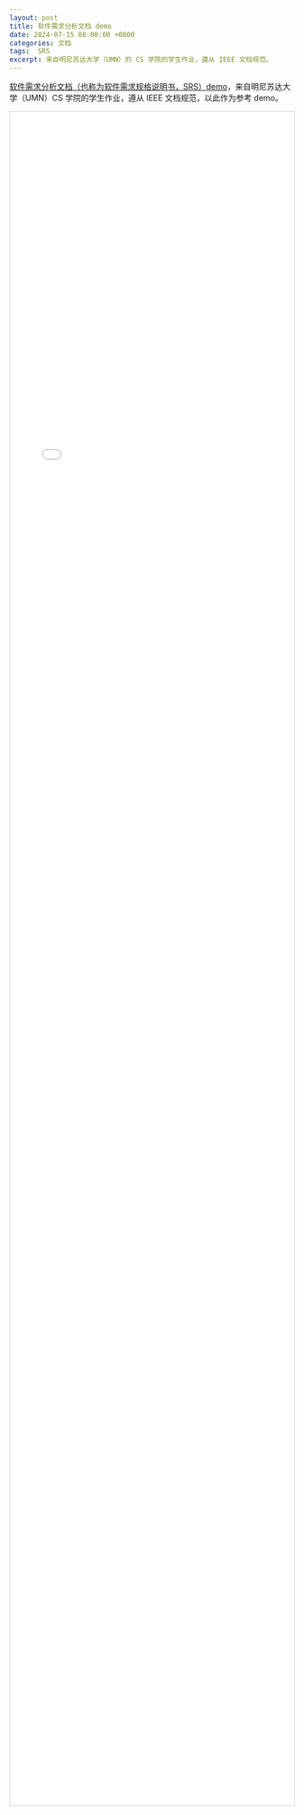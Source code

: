 ```yaml
---
layout: post
title: 软件需求分析文档 demo
date: 2024-07-15 08:00:00 +0800
categories: 文档
tags:  SRS
excerpt: 来自明尼苏达大学（UMN）的 CS 学院的学生作业，遵从 IEEE 文档规范。
---
```


[软件需求分析文档（也称为软件需求规格说明书，SRS）demo][SRS-demo]，来自明尼苏达大学（UMN）CS 学院的学生作业，遵从 IEEE 文档规范，以此作为参考 demo。

<embed src="/assets/pdfs/srs_demo-en-01.pdf" type="application/pdf" style="width: 100%; height: 3000px; border: 1px solid lightgray;">

[SRS-demo]: /assets/pdfs/srs_demo-en-01.pdf
